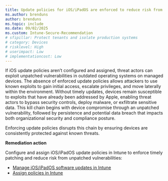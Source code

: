 ```yaml
---
title: Update policies for iOS/iPadOS are enforced to reduce risk from unpatched vulnerabilities
ms.author: brenduns
author: brenduns
ms.topic: include
ms.date: 09/02/2025
ms.custom: Intune-Secure-Recommendation
# sfipillar: Protect tenants and isolate production systems
# category: Devices
# risklevel: High
# userimpact: Low
# implementationcost: Low
---
```

If iOS update policies aren’t configured and assigned, threat actors can exploit unpatched vulnerabilities in outdated operating systems on managed devices. The absence of enforced update policies allows attackers to use known exploits to gain initial access, escalate privileges, and move laterally within the environment. Without timely updates, devices remain susceptible to exploits that have already been addressed by Apple, enabling threat actors to bypass security controls, deploy malware, or exfiltrate sensitive data. This kill chain begins with device compromise through an unpatched vulnerability, followed by persistence and potential data breach that impacts both organizational security and compliance posture.

Enforcing update policies disrupts this chain by ensuring devices are consistently protected against known threats.

**Remediation action**

Configure and assign iOS/iPadOS update policies in Intune to enforce timely patching and reduce risk from unpatched vulnerabilities:  
- [Manage iOS/iPadOS software updates in Intune](/intune/intune-service/protect/software-updates-guide-ios-ipados)
- [Assign policies in Intune](/intune/intune-service/configuration/device-profile-assign)